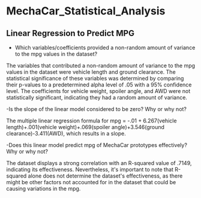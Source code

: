 # MechaCar_Statistical_Analysis

## Linear Regression to Predict MPG

- Which variables/coefficients provided a non-random amount of variance to the mpg values in the dataset?

The variables that contributed a non-random amount of variance to the mpg values in the dataset were vehicle length and ground clearance. The statistical significance of these variables was determined by comparing their p-values to a predetermined alpha level of .05 with a 95% confidence level. The coefficients for vehicle weight, spoiler angle, and AWD were not statistically significant, indicating they had a random amount of variance.

-Is the slope of the linear model considered to be zero? Why or why not?

The multiple linear regression formula for mpg = -.01 + 6.267(vehicle length)+.001(vehicle weight)+.069(spoiler angle)+3.546(ground clearance)-3.411(AWD), which results in a slope.

-Does this linear model predict mpg of MechaCar prototypes effectively? Why or why not?

The dataset displays a strong correlation with an R-squared value of .7149, indicating its effectiveness. Nevertheless, it's important to note that R-squared alone does not determine the dataset's effectiveness, as there might be other factors not accounted for in the dataset that could be causing variations in the mpg.

